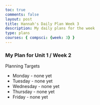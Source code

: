 ```yaml
---
toc: true
comments: false
layout: post
title: Hannah's Daily Plan Week 3
description: My daily plans for the week
type: plans
courses: { compsci: {week: 3} }
---
```


### My Plan for Unit 1 / Week 2
Planning Targets
- Monday - none yet
- Tuesday - none yet
- Wednesday - none yet
- Thursday - none yet
- Friday - none yet